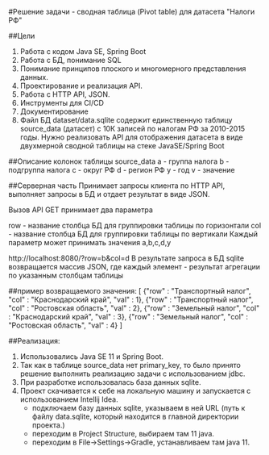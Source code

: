 #Решение задачи - сводная таблица (Pivot table) для датасета "Налоги РФ"

##Цели
1. Работа с кодом Java SE, Spring Boot
2. Работа с БД, понимание SQL
3. Понимание принципов плоского и многомерного представления данных.
4. Проектирование и реализация API.
5. Работа с HTTP API, JSON.
6. Инструменты для CI/CD
7. Документирование
8. Файл БД dataset/data.sqlite содержит единственную таблицу source_data (датасет) с 10К записей по налогам РФ за 2010-2015 годы. Нужно реализовать API для отображения датасета в виде двухмерной сводной таблицы на стеке JavaSE/Spring Boot

##Описание колонок таблицы source_data
a - группа налога
b - подгруппа налога
c - округ РФ
d - регион РФ
y - год
v - значение

##Серверная часть
Принимает запросы клиента по HTTP API, выполняет запросы в БД и отдает результат в виде JSON.

Вызов API GET принимает два параметра

row - название столбца БД для группировки таблицы по горизонтали
col - название столбца БД для группировки таблицы по вертикали
Каждый параметр может принимать значения a,b,c,d,y

http://localhost:8080/?row=b&col=d
В результате запроса в БД sqlite возвращается массив JSON, где каждый элемент - результат агрегации по указанным столбцам таблицы

##пример возвращаемого значения:
[
    {"row" : "Транспортный налог", "col" : "Краснодарский край", "val" : 1},
    {"row" : "Транспортный налог", "col" : "Ростовская область", "val" : 2},
    {"row" : "Земельный налог", "col" : "Краснодарский край", "val" : 3},
    {"row" : "Земельный налог", "col" : "Ростовская область", "val" : 4}
]

##Реализация:

1. Использовались Java SE 11 и Spring Boot.
2. Так как в таблице source_data нет primary_key, то было принято решение выполнить реализацию задачи с использованием jdbc.
3. При разработке использовалась база данных sqlite.
4. Проект скачивается к себе на локальную машину и запускается с использованием Intellij Idea.
    - подключаем базу данных sqlite, указываем в ней URL (путь к файлу data.sqlite, который находится в главной директории проекта.)
    - переходим в Project Structure, выбираем там 11 java.
    - переходим в File->Settings->Gradle, устанавливаем там java 11. 